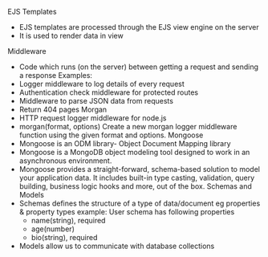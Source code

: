  EJS Templates
* EJS templates are processed through the EJS view engine on the server
* It is used to render data in view

Middleware
* Code which runs (on the server) between getting a request and sending a response
Examples:
* Logger middleware to log details of every request
* Authentication check middleware for protected routes
* Middleware to parse JSON data from requests
* Return 404 pages
Morgan
* HTTP request logger middleware for node.js
* morgan(format, options)
Create a new morgan logger middleware function using the given format and options. 
Mongoose
* Mongoose is an ODM library- Object Document Mapping library
* Mongoose is a MongoDB object modeling tool designed to work in an asynchronous environment. 
* Mongoose provides a straight-forward, schema-based solution to model your application data. It includes built-in type casting, validation, query building, business logic hooks and more, out of the box.
Schemas and Models
* Schemas defines the structure of a type of data/document eg properties & property types
example: User schema has following properties
    - name(string), required
    - age(number)
    - bio(string), required
* Models allow us to communicate with database collections
